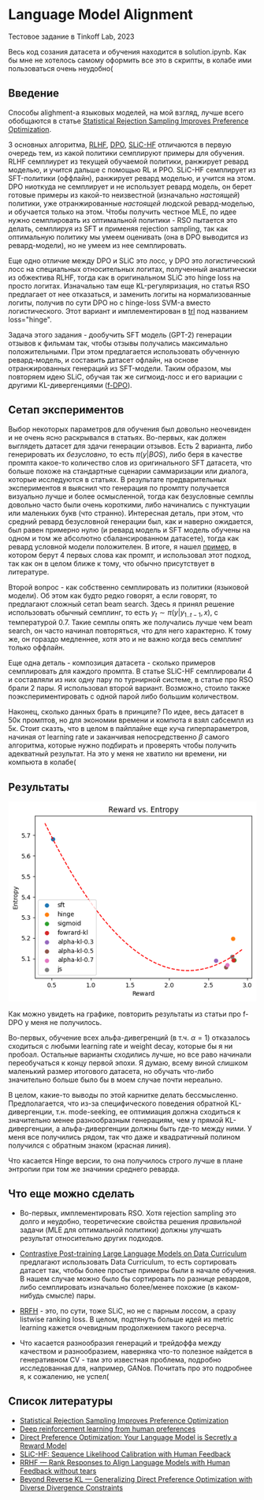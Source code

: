 # Language Model Alignment

Тестовое задание в Tinkoff Lab, 2023

Весь код созания датасета и обучения находится в solution.ipynb. Как бы мне не хотелось самому оформить все это в скрипты, в колабе ими пользоваться очень неудобно(

## Введение

Способы alighment-а языковых моделей, на мой взгляд, лучше всего обобщаются в статье [Statistical Rejection Sampling Improves Preference Optimization](https://arxiv.org/abs/2309.06657).

3 основных алгоритма, [RLHF](https://arxiv.org/abs/1706.03741), [DPO](https://arxiv.org/abs/2305.18290), [SLiC-HF](https://arxiv.org/abs/2305.10425) отличаются в первую очередь тем, из какой политики семплируют примеры для обучения. RLHF семплиурет из текущей обучаемой политики, ранжирует ревард моделью, и учится дальше с помощью RL и PPO. SLiC-HF семплирует из SFT-политики (оффлайн), ранжирует ревард моделью, и учится на этом. DPO ниоткуда не семплирует и не использует ревард модель, он берет готовые примеры из какой-то неизвестной (изначально *настоящей*) политики, уже отранжированные *настоящей* людской ревард-моделью, и обучается только на этом. Чтобы получить честное MLE, по идее нужно семплировать из оптимальной политики - RSO пытается это делать, семплируя из SFT и применяя rejection sampling, так как оптимальную политику мы умеем оценивать (она в DPO выводится из ревард-модели), но не умеем из нее семплировать.

Еще одно отличие между DPO и SLiC это лосс, у DPO это логистический лосс на специальных относительных логитах, полученный аналитически из обжектива RLHF, тогда как в оригинальном SLiC это hinge loss на просто логитах.
Изначально там еще KL-регуляризация, но статья RSO предлагает от нее отказаться, и заменить логиты на нормализованные логиты, получив по сути DPO но с hinge-loss SVM-а вместо логистического. Этот вариант и имплементирован в [trl](https://github.com/huggingface/trl) под названием loss="hinge".

Задача этого задания - дообучить SFT модель (GPT-2) генерации отзывов к фильмам так, чтобы отзывы получались максимально положительными. При этом предлагается  использовать обученную ревард-модель, и составить датасет офлайн, на основе отранжированных генераций из SFT-модели. Таким образом, мы  повторяем идею SLiC, обучая так же сигмоид-лосс и его вариации с другими KL-дивергенциями ([f-DPO](https://arxiv.org/abs/2309.16240v1)).

## Сетап экспериментов

Выбор некоторых параметров для обучения был довольно неочевиден и не очень ясно раскрывался в статьях.
Во-первых, как должен выглядеть датасет для здачи генерации отзывов. Есть 2 варианта, либо генерировать их *безусловно*, то есть $\pi(y|BOS)$, либо беря в качестве промпта какое-то количество слов из оригинального SFT датасета, что больше похоже на стандартные сценарии саммаризации или диалога, которые исследуются в статьях. В результате предварительных экспериментов я выяснил что генерация по промпту получается визуально лучше и более осмысленной, тогда как безусловные семплы довольно часто были очень короткими, либо начинались с пунктуации или маленьких букв (что странно). Интересная деталь, при этом, что средний ревард безусловной генерации был, как и наверно ожидается, был равен примерно нулю (и ревард модель и SFT модель обучены на одном и том же абсолютно сбалансированном датасете), тогда как ревард условной модели положителен. В итоге, я нашел [пример](https://github.com/CarperAI/trlx/blob/main/examples/notebooks/trlx_sentiments.ipynb), в котором берут 4 первых слова как промпт, и использовал этот подход, так как он в целом ближе к тому, что обычно присутствует в литературе.

Второй вопрос - как собственно семплировать из политики (языковой модели). Об этом как будто редко говорят, а если говорят, то предлагают сложный сетап beam search. Здесь я принял решение использовать обычный семплинг, то есть $y_t \sim \pi(y|y_{1..t-1},x)$, с температурой 0.7. Такие семплы опять же получались лучше чем beam search, он часто начинал повторяться, что для него характерно. К тому же, он гораздо медленнее, хотя это и не важно когда весь семплинг только оффлайн.

Еще одна деталь - композиция датасета - сколько примеров семплировать для каждого промпта. В статье SLiC-HF семплировали 4 и составляли из них одну пару по турнирной системе, в статье про RSO брали 2 пары. Я использовал второй вариант. Возможно, стоило также поэкспериментировать с одной парой либо большим количеством.

Наконец, сколько данных брать в принципе? По идее, весь датасет в 50к промптов, но для экономии времени и компюта я взял сабсемпл из 5к. Стоит сказть, что в целом в пайплайне еще куча гиперпараметров, начиная от learning rate и заканчивая непосредственно $\beta$ самого алгоритма, которые нужно подбирать и проверять чтобы получить адекватный результат. На это у меня не хватило ни времени, ни компьюта в колабе(

## Результаты

![image](plot.png)

Как можно увидеть на графике, повторить результаты из статьи про f-DPO у меня не получилось.

Во-первых, обучение всех альфа-дивегренций (в т.ч. $\alpha=1$) отказалось сходиться с любыми learning rate и weight decay, которые бы я ни пробоал. Остальные варианты сходились лучше, но все раво начинали переобучаться к концу первой эпохи. Я думаю, всему виной слишком маленький размер итогового датасета, но обучать что-либо значительно больше было бы в моем случае почти нереально.

В целом, какие-то выводы по этой карнитке делать бессмысленно. Предполагается, что из-за специфического поведения обратной KL-дивергенции, т.н. mode-seeking, ее оптимиация должна сходиться к значительно менее разнообразным генерациям, чем у прямой KL-дивергенции, а альфа-дивергенции должны быть где-то между ними. У меня все получились рядом, так что даже и квадратичный полином получился с обратным знаком (красная линия).

Что касается Hinge версии, то она получилось строго лучше в плане энтропии при том же значинии среднего реварда.

## Что еще можно сделать

- Во-первых, имплементировать RSO. Хотя rejection sampling это долго и неудобно, теоретические свойства решения *правильной* задачи (MLE для оптимальной политики) должны улучшать результат относительно других подходов.

- [Contrastive Post-training Large Language Models on Data Curriculum](https://arxiv.org/abs/2310.02263) предлагают использовать Data Curriculum, то есть сортировать датасет так, чтобы более простые примеры были в начале обучения. В нашем случае можно было бы сортировать по разнице ревардов, либо семплировать изначально более/менее похожие (в каком-нибудь смысле) пары.

- [RRFH](https://arxiv.org/abs/2304.05302) - это, по сути, тоже SLiC, но не с парным лоссом, а сразу listwise ranking loss. В целом, подтянуть больше идей из metric learning кажется очевидным продолжением такого ресерча.

- Что касается разнообразия генераций и трейдоффа между качеством и разнообразием, наверняка что-то полезное найдется в генеративном CV - там это известная проблема, подробно исследованная для, например, GANов. Почитать про это подробнее я, к сожалению, не успел(

## Список литературы

- [Statistical Rejection Sampling Improves Preference Optimization](https://arxiv.org/abs/2309.06657)
- [Deep reinforcement learning from human preferences](https://arxiv.org/abs/1706.03741)
- [Direct Preference Optimization: Your Language Model is Secretly a Reward Model](https://arxiv.org/abs/2305.18290)
- [SLiC-HF: Sequence Likelihood Calibration with Human Feedback](https://arxiv.org/abs/2305.10425)
- [RRHF — Rank Responses to Align Language Models with Human Feedback without tears](https://arxiv.org/abs/2304.05302)
- [Beyond Reverse KL — Generalizing Direct Preference Optimization with Diverse Divergence Constraints](https://arxiv.org/abs/2309.16240v1)
